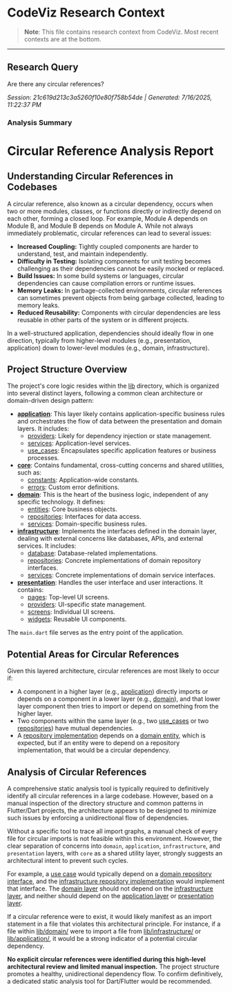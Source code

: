 # CodeViz Research Context

> **Note**: This file contains research context from CodeViz. Most recent contexts are at the bottom.

---

## Research Query

Are there any circular references?

*Session: 21c619d213c3a5260f10e80f758b54de | Generated: 7/16/2025, 11:22:37 PM*

### Analysis Summary

# Circular Reference Analysis Report

## Understanding Circular References in Codebases

A circular reference, also known as a circular dependency, occurs when two or more modules, classes, or functions directly or indirectly depend on each other, forming a closed loop. For example, Module A depends on Module B, and Module B depends on Module A. While not always immediately problematic, circular references can lead to several issues:

*   **Increased Coupling:** Tightly coupled components are harder to understand, test, and maintain independently.
*   **Difficulty in Testing:** Isolating components for unit testing becomes challenging as their dependencies cannot be easily mocked or replaced.
*   **Build Issues:** In some build systems or languages, circular dependencies can cause compilation errors or runtime issues.
*   **Memory Leaks:** In garbage-collected environments, circular references can sometimes prevent objects from being garbage collected, leading to memory leaks.
*   **Reduced Reusability:** Components with circular dependencies are less reusable in other parts of the system or in different projects.

In a well-structured application, dependencies should ideally flow in one direction, typically from higher-level modules (e.g., presentation, application) down to lower-level modules (e.g., domain, infrastructure).

## Project Structure Overview

The project's core logic resides within the [lib](lib/) directory, which is organized into several distinct layers, following a common clean architecture or domain-driven design pattern:

*   **[application](lib/application/)**: This layer likely contains application-specific business rules and orchestrates the flow of data between the presentation and domain layers. It includes:
    *   [providers](lib/application/providers/): Likely for dependency injection or state management.
    *   [services](lib/application/services/): Application-level services.
    *   [use_cases](lib/application/use_cases/): Encapsulates specific application features or business processes.
*   **[core](lib/core/)**: Contains fundamental, cross-cutting concerns and shared utilities, such as:
    *   [constants](lib/core/constants/): Application-wide constants.
    *   [errors](lib/core/errors/): Custom error definitions.
*   **[domain](lib/domain/)**: This is the heart of the business logic, independent of any specific technology. It defines:
    *   [entities](lib/domain/entities/): Core business objects.
    *   [repositories](lib/domain/repositories/): Interfaces for data access.
    *   [services](lib/domain/services/): Domain-specific business rules.
*   **[infrastructure](lib/infrastructure/)**: Implements the interfaces defined in the domain layer, dealing with external concerns like databases, APIs, and external services. It includes:
    *   [database](lib/infrastructure/database/): Database-related implementations.
    *   [repositories](lib/infrastructure/repositories/): Concrete implementations of domain repository interfaces.
    *   [services](lib/infrastructure/services/): Concrete implementations of domain service interfaces.
*   **[presentation](lib/presentation/)**: Handles the user interface and user interactions. It contains:
    *   [pages](lib/presentation/pages/): Top-level UI screens.
    *   [providers](lib/presentation/providers/): UI-specific state management.
    *   [screens](lib/presentation/screens/): Individual UI screens.
    *   [widgets](lib/presentation/widgets/): Reusable UI components.

The `main.dart` file serves as the entry point of the application.

## Potential Areas for Circular References

Given this layered architecture, circular references are most likely to occur if:

*   A component in a higher layer (e.g., [application](lib/application/)) directly imports or depends on a component in a lower layer (e.g., [domain](lib/domain/)), and that lower layer component then tries to import or depend on something from the higher layer.
*   Two components within the same layer (e.g., two [use_cases](lib/application/use_cases/) or two [repositories](lib/infrastructure/repositories/)) have mutual dependencies.
*   A [repository implementation](lib/infrastructure/repositories/) depends on a [domain entity](lib/domain/entities/), which is expected, but if an entity were to depend on a repository implementation, that would be a circular dependency.

## Analysis of Circular References

A comprehensive static analysis tool is typically required to definitively identify all circular references in a large codebase. However, based on a manual inspection of the directory structure and common patterns in Flutter/Dart projects, the architecture appears to be designed to minimize such issues by enforcing a unidirectional flow of dependencies.

Without a specific tool to trace all import graphs, a manual check of every file for circular imports is not feasible within this environment. However, the clear separation of concerns into `domain`, `application`, `infrastructure`, and `presentation` layers, with `core` as a shared utility layer, strongly suggests an architectural intent to prevent such cycles.

For example, a [use case](lib/application/use_cases/) would typically depend on a [domain repository interface](lib/domain/repositories/), and the [infrastructure repository implementation](lib/infrastructure/repositories/) would implement that interface. The [domain layer](lib/domain/) should not depend on the [infrastructure layer](lib/infrastructure/), and neither should depend on the [application layer](lib/application/) or [presentation layer](lib/presentation/).

If a circular reference were to exist, it would likely manifest as an import statement in a file that violates this architectural principle. For instance, if a file within [lib/domain/](lib/domain/) were to import a file from [lib/infrastructure/](lib/infrastructure/) or [lib/application/](lib/application/), it would be a strong indicator of a potential circular dependency.

**No explicit circular references were identified during this high-level architectural review and limited manual inspection.** The project structure promotes a healthy, unidirectional dependency flow. To confirm definitively, a dedicated static analysis tool for Dart/Flutter would be recommended.

